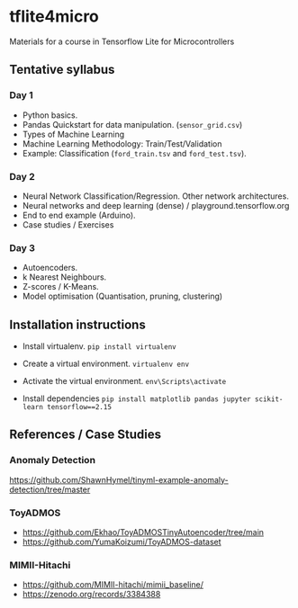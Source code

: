 # tflite4micro
Materials for a course in Tensorflow Lite for Microcontrollers


## Tentative syllabus

### Day 1
- Python basics.
- Pandas Quickstart for data manipulation. (`sensor_grid.csv`)
- Types of Machine Learning
- Machine Learning Methodology: Train/Test/Validation
- Example: Classification (`ford_train.tsv` and `ford_test.tsv`).

### Day 2
- Neural Network Classification/Regression. Other network architectures.
- Neural networks and deep learning (dense) / playground.tensorflow.org
- End to end example (Arduino).
- Case studies / Exercises

### Day 3
- Autoencoders.
- k Nearest Neighbours.
- Z-scores / K-Means.
- Model optimisation (Quantisation, pruning, clustering)

## Installation instructions
- Install virtualenv.
`pip install virtualenv`

- Create a virtual environment.
`virtualenv env`

- Activate the virtual environment.
`env\Scripts\activate`

- Install dependencies
`pip install matplotlib pandas jupyter scikit-learn tensorflow==2.15`


## References / Case Studies

### Anomaly Detection
https://github.com/ShawnHymel/tinyml-example-anomaly-detection/tree/master

### ToyADMOS
- https://github.com/Ekhao/ToyADMOSTinyAutoencoder/tree/main
- https://github.com/YumaKoizumi/ToyADMOS-dataset

### MIMII-Hitachi
- https://github.com/MIMII-hitachi/mimii_baseline/
- https://zenodo.org/records/3384388


